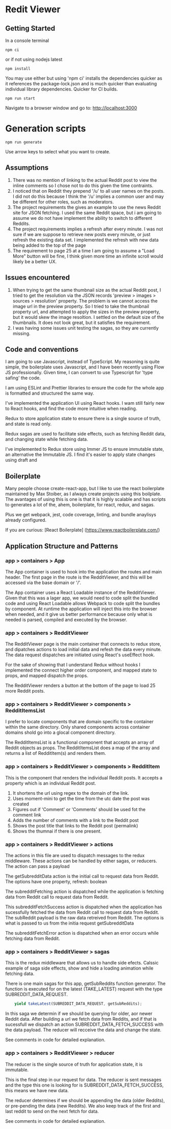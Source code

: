 # Redit Viewer

## Getting Started

In a console terminal

```console
npm ci
```

or if not using nodejs latest

```console
npm install
```

You may use either but using 'npm ci' installs the dependencies quicker as it references the package-lock.json and is much quicker than evaluating individual library dependencies. Quicker for CI builds.

```console
npm run start
```

Navigate to a browser window and go to:
[http://localhost:3000](http://localhost:3000)


# Generation scripts
```console
npm run generate
```
Use arrow keys to select what you want to create.

## Assumptions
1.  There was no mention of linking to the actual Reddit post to view the inline comments so I chose not to do this given the time contraints.
2. I noticed that on Reddit they prepend '/u' to all user names on the posts.  I did not do this because I think the '/u' implies a common user and may be different for other roles, such as moderators.
3. The project requirements the gives an example to use the news Reddit site for JSON fetching.  I used the same Reddit space,  but i am going to assume we do not have implement the ability to switch to different Reddits.
4. The project requirements implies a refresh after every minute.  I was not sure if we are suppose to retrieve new posts every minute, or just refresh the existing data set.  I implemented the refresh with new data being added to the top of the page
5. The requirement to page 25 at  a time I am going to assume a "Load More" button will be fine,  I think given more time an infinite scroll would likely be a better UX.

## Issues encountered

1. When trying to get the same thumbnail size as the actual Reddit post, I tried to get the resolution via the JSON records 'preview > images > sources > resolution' property.  The problem is we cannot access the image url in the preview property. So I tried to take the thumbnail property url, and attempted to apply the sizes in the preview property, but it would skew the image resoltion.  I settled on the default size of the thumbnails.  It does not look great,  but it satisfies the requirement.
2. I was having some issues unit testing the sagas,  so they are currently missing. 

## Code and conventions

I am going to use Javascript,  instead of TypeScript.  My reasoning is quite simple, the boilerplate uses Javascript, and I have been recently using Flow JS professionally.  Given time, I can convert to use Typescript for 'type safing' the code.

I am using ESLint and Prettier libraries to ensure the code for the whole app is formatted and structured the same way.

I've implemented the application UI using React hooks.  I wam still fairly new to React hooks,  and find the code more intuitive when reading.

Redux to store application state to ensure there is a single source of truth, and state is read only.

Redux sagas are used to facilitate side effects, such as fetching Reddit data, and changing state while fetching data.

I've implemented to Redux store using Immer JS to ensure immutable state, an alternative the Immutable JS. I find it's easier to apply state changes using draft and

## Boilerplate
Many people choose create-react-app, but I like to use the react boilerplate maintained by Max Stoiber, as I always create projects using this boilplate. The avantages of using this is one is that it is highly scalable and has scripts to generates a lot of the, ahem,  boilerplate, for react, redux, and sagas.

Plus we get webpack, jest, code coverage, linting, and bundle anaylisys already configured.

If you are curious:  [React Boilerplate] (https://www.reactboilerplate.com/)


## Application Structure and Patterns

### app > containers > App
The App container is used to hook into the application the routes and main header.  The first page in the route is the RedditViewer, and this will be accessed via the base domain or  '/'.  

The App container uses a React Loadable instance of the RedditViewer.  Given that this was a lager app, we would need to code split the bundled code and using React Loadable allows Webpack to code split the bundles by component. At runtime the application will inject this into the browser when needed, and it give us better performance because only what is needed is parsed, compiled and executed by the browser.  

### app > containers > RedditViewer

The RedditViewer page is the main container that connects to redux store, and dipatches actions to load initial data and refesh the data every minute.  The data request dispatches are initiated using React's useEffect hook.

For the sake of showing that I understand Redux without hooks I implemented the connect higher order component, and mapped state to props, and mapped dispatch the props.

The RedditViewer renders a button at the bottom of the page to load 25 more Reddit posts. 


### app > containers > RedditViewer > components > RedditItemsList

I prefer to locate components that are domain specific to the container within the same directory.  Only shared components across container domains shold go into a glocal component directory.

The RedditItemsList is a functional component that accepts an array of Reddit objects as props.  The RedditItemsList does a map of the array and returns a list of RedditItem(s) and renders them.

### app > containers > RedditViewer > components > RedditItem

This is the component that renders the individual Reddit posts.  It accepts a property which is an individual Reddit post.

1. It shortens the url using regex to the domain of the link.
2. Uses moment-mini to get the time from the utc date the post was created
3. Figures out if 'Comment' or 'Comments' should be used fot the comment link
4. Adds the number of comments with a link to the Reddit post
5. Shows the post title that links to the Reddit post (permalink)
6. Shows the thumnai if there is one present.

### app > containers > RedditViewer > actions

The actions in this file are used to dispatch messages to the redux middleware.  These actions can be handled by either sagas, or reducers. The action can pass a payload

The getSubredditData action is the initial call to request data from Reddit.  The options have one property, refresh: boolean

The subredditFetching action is dispatched while the application is fetching data from Reddit call to request data from Reddit.

This subredditFetchSuccess action is dispatched when the application has sucessfully fetched the data from Reddit call to request data from Reddit. The subReddit payload is the raw data retreived from Reddit.  The options is what is passed to us from the initia request getSubredditData

The subredditFetchError action is dispatched when an error occurs while fetching data from Reddit.

### app > containers > RedditViewer > sagas

This is the redux middleware that allows us to handle side efects.  Calssic example of saga side effects,  show and hide a loading animation while fetching data.

There is one main sagas for this app, getSubReddits function generator.  The function is executed for on the latest (TAKE_LATEST) request with the type SUBREDDIT_DATA_REQUEST.

```javascript
    yield takeLatest(SUBREDDIT_DATA_REQUEST, getSubReddits);
```

In this saga we determin if we should be querying for older, aor newer Reddit data.  After building a url we fetch data from Reddits,  and if that is sucessfull we dispatch an action SUBREDDIT_DATA_FETCH_SUCCESS with the data payload.  The reducer will recceive the data and change the state.

See comments in code for detailed explanation.

### app > containers > RedditViewer > reducer
The reducer is the single source of truth for application state,  it is immutable.

This is the final step in our request for data.  The reducer is sent messages and the type this one is looking for is SUBREDDIT_DATA_FETCH_SUCCESS, this means we have new data.

The reducer determines if we should be appending the data (older Reddits), or pre-pending the data (new Reddits).  We also keep track of the first and last reddit to send on the next fetch for data.

See comments in code for detailed explanation.
